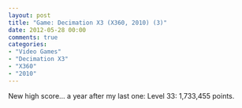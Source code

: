 ```yaml
---
layout: post
title: "Game: Decimation X3 (X360, 2010) (3)"
date: 2012-05-28 00:00
comments: true
categories:
- "Video Games"
- "Decimation X3"
- "X360"
- "2010"
---
```


New high score... a year after my last one: Level 33: 1,733,455
points.
